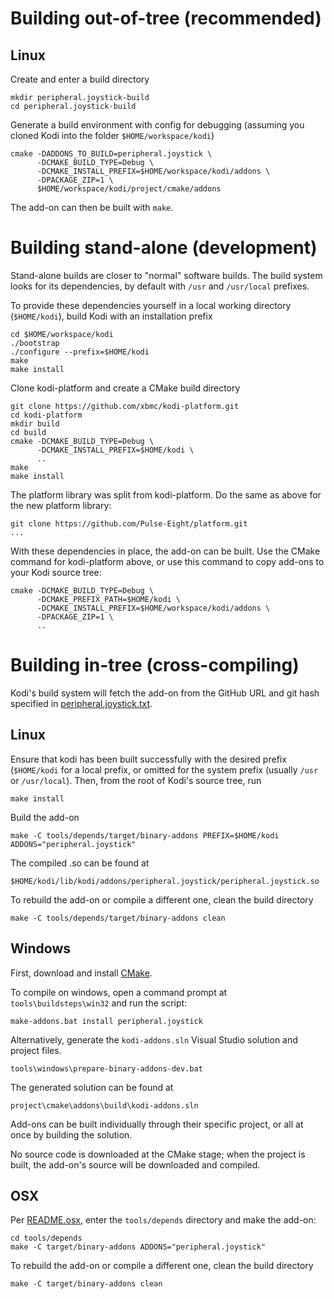 # Building out-of-tree (recommended)

## Linux

Create and enter a build directory

```shell
mkdir peripheral.joystick-build
cd peripheral.joystick-build
```

Generate a build environment with config for debugging (assuming you cloned Kodi into the folder `$HOME/workspace/kodi`)

```shell
cmake -DADDONS_TO_BUILD=peripheral.joystick \
      -DCMAKE_BUILD_TYPE=Debug \
      -DCMAKE_INSTALL_PREFIX=$HOME/workspace/kodi/addons \
      -DPACKAGE_ZIP=1 \
      $HOME/workspace/kodi/project/cmake/addons
```

The add-on can then be built with `make`.

# Building stand-alone (development)

Stand-alone builds are closer to "normal" software builds. The build system looks for its dependencies, by default with `/usr` and `/usr/local` prefixes.

To provide these dependencies yourself in a local working directory (`$HOME/kodi`), build Kodi with an installation prefix

```shell
cd $HOME/workspace/kodi
./bootstrap
./configure --prefix=$HOME/kodi
make
make install
```

Clone kodi-platform and create a CMake build directory

```shell
git clone https://github.com/xbmc/kodi-platform.git
cd kodi-platform
mkdir build
cd build
cmake -DCMAKE_BUILD_TYPE=Debug \
      -DCMAKE_INSTALL_PREFIX=$HOME/kodi \
      ..
make
make install
```

The platform library was split from kodi-platform. Do the same as above for the new platform library:

```
git clone https://github.com/Pulse-Eight/platform.git
...
```

With these dependencies in place, the add-on can be built. Use the CMake command for kodi-platform above, or use this command to copy add-ons to your Kodi source tree:

```shell
cmake -DCMAKE_BUILD_TYPE=Debug \
      -DCMAKE_PREFIX_PATH=$HOME/kodi \
      -DCMAKE_INSTALL_PREFIX=$HOME/workspace/kodi/addons \
      -DPACKAGE_ZIP=1 \
      ..
```

# Building in-tree (cross-compiling)

Kodi's build system will fetch the add-on from the GitHub URL and git hash specified in [peripheral.joystick.txt](https://github.com/garbear/xbmc/blob/retroplayer-15.1/project/cmake/addons/addons/peripheral.joystick/peripheral.joystick.txt).

## Linux

Ensure that kodi has been built successfully with the desired prefix (`$HOME/kodi` for a local prefix, or omitted for the system prefix (usually `/usr` or `/usr/local`). Then, from the root of Kodi's source tree, run

```shell
make install
```

Build the add-on

```shell
make -C tools/depends/target/binary-addons PREFIX=$HOME/kodi ADDONS="peripheral.joystick"
```

The compiled .so can be found at

```
$HOME/kodi/lib/kodi/addons/peripheral.joystick/peripheral.joystick.so
```

To rebuild the add-on or compile a different one, clean the build directory

```shell
make -C tools/depends/target/binary-addons clean
```

## Windows

First, download and install [CMake](http://www.cmake.org/download/).

To compile on windows, open a command prompt at `tools\buildsteps\win32` and run the script:

```
make-addons.bat install peripheral.joystick
```

Alternatively, generate the `kodi-addons.sln` Visual Studio solution and project files.

```
tools\windows\prepare-binary-addons-dev.bat
```

The generated solution can be found at

```
project\cmake\addons\build\kodi-addons.sln
```

Add-ons can be built individually through their specific project, or all at once by building the solution.

No source code is downloaded at the CMake stage; when the project is built, the add-on's source will be downloaded and compiled.

## OSX

Per [README.osx](https://github.com/garbear/xbmc/blob/retroplayer-15.1/docs/README.osx), enter the `tools/depends` directory and make the add-on:

```shell
cd tools/depends
make -C target/binary-addons ADDONS="peripheral.joystick"
```

To rebuild the add-on or compile a different one, clean the build directory

```shell
make -C target/binary-addons clean
```
